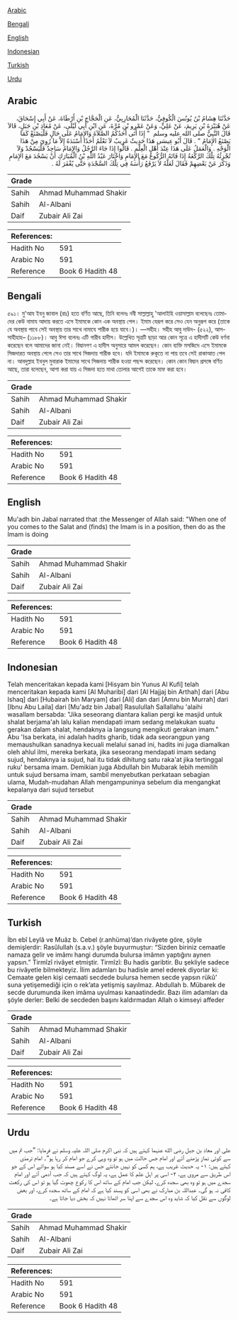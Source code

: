 [Arabic](#arabic)

[Bengali](#bengali)

[English](#english)

[Indonesian](#indonesian)

[Turkish](#turkish)

[Urdu](#urdu)

## Arabic


<div dir="rtl" lang="ar" style={{fontSize:'larger',backgroundColor:'#f8f9fa',padding:20}}>
حَدَّثَنَا هِشَامُ بْنُ يُونُسَ الْكُوفِيُّ، حَدَّثَنَا الْمُحَارِبِيُّ، عَنِ الْحَجَّاجِ بْنِ أَرْطَاةَ، عَنْ أَبِي إِسْحَاقَ، عَنْ هُبَيْرَةَ بْنِ يَرِيمَ، عَنْ عَلِيٍّ، وَعَنْ عَمْرِو بْنِ مُرَّةَ، عَنِ ابْنِ أَبِي لَيْلَى، عَنْ مُعَاذِ بْنِ جَبَلٍ، قَالاَ قَالَ النَّبِيُّ صلى الله عليه وسلم ‏ "‏ إِذَا أَتَى أَحَدُكُمُ الصَّلاَةَ وَالإِمَامُ عَلَى حَالٍ فَلْيَصْنَعْ كَمَا يَصْنَعُ الإِمَامُ ‏"‏ ‏.‏ قَالَ أَبُو عِيسَى هَذَا حَدِيثٌ غَرِيبٌ لاَ نَعْلَمُ أَحَدًا أَسْنَدَهُ إِلاَّ مَا رُوِيَ مِنْ هَذَا الْوَجْهِ ‏.‏ وَالْعَمَلُ عَلَى هَذَا عِنْدَ أَهْلِ الْعِلْمِ ‏.‏ قَالُوا إِذَا جَاءَ الرَّجُلُ وَالإِمَامُ سَاجِدٌ فَلْيَسْجُدْ وَلاَ تُجْزِئُهُ تِلْكَ الرَّكْعَةُ إِذَا فَاتَهُ الرُّكُوعُ مَعَ الإِمَامِ وَاخْتَارَ عَبْدُ اللَّهِ بْنُ الْمُبَارَكِ أَنْ يَسْجُدَ مَعَ الإِمَامِ وَذَكَرَ عَنْ بَعْضِهِمْ فَقَالَ لَعَلَّهُ لاَ يَرْفَعُ رَأْسَهُ فِي تِلْكَ السَّجْدَةِ حَتَّى يُغْفَرَ لَهُ ‏.‏
</div>
<div style={{backgroundColor:'#f8f9fa',padding:20, marginBottom: 10}}><table> <thead> <tr> <th>Grade</th> <th></th> </tr> </thead> <tbody> <tr><td>Sahih</td><td>Ahmad Muhammad Shakir</td></tr><tr><td>Sahih</td><td>Al-Albani</td></tr><tr><td>Daif</td><td>Zubair Ali Zai</td></tr></tbody></table><table> <thead> <tr> <th>References:</th> <th></th> </tr> </thead> <tbody><tr><td>Hadith No</td><td>591</td></tr><tr><td>Arabic No</td><td>591</td></tr><tr><td>Reference</td><td>Book 6 Hadith 48</td></tr></tbody></table></div>

## Bengali


<div dir="ltr" lang="bn" style={{fontSize:'larger',backgroundColor:'#f8f9fa',padding:20}}>
৫৯১। মু'আয ইবনু জাবাল (রাঃ) হতে বর্ণিত আছে, তিনি বলেনঃ নবী সাল্লাল্লাহু 'আলাইহি ওয়াসাল্লাম বলেছেনঃ তোমাদের কেউ নামায আদায় করতে এসে ইমামকে কোন এক অবস্থায় পেল। ইমাম যেরূপ করে সেও যেন অনুরূপ করে (তাকে যে অবস্থায় পাবে সেই অবস্থায় তার সাথে নামাযে শারীক হয়ে যাবে।)। —সহীহ। সহীহ আবু দাউদ- (৫২২), আস-সাহীহাহ– (১১৮৮)। আবু ঈসা বলেনঃ এটি গারীব হাদীস। উল্লেখিত সূত্রটি ছাড়া আর কোন সূত্রে এ হাদীসটি কেউ বর্ণনা করেছেন বলে আমাদের জানা নেই। বিদ্বানগণ এ হাদীস অনুসারে আমল করেছেন। কোন ব্যক্তি মসজিদে এসে ইমামকে সিজদারত অবস্থায় পেলে সেও তার সাথে সিজদায় শারীক হবে। যদি ইমামকে রুকূতে না পায় তবে সেই রাকাআত পেল না। আবদুল্লাহ ইবনুল মুবারাক ইমামের সাথে সিজদায় শারীক হওয়া পছন্দ করেছেন। কোন কোন বিদ্বান প্রসঙ্গে বর্ণিত আছে, তারা বলেছেন, আশা করা যায় এ সিজদা হতে মাথা তোলার আগেই তাকে মাফ করা হবে।
</div>
<div style={{backgroundColor:'#f8f9fa',padding:20, marginBottom: 10}}><table> <thead> <tr> <th>Grade</th> <th></th> </tr> </thead> <tbody> <tr><td>Sahih</td><td>Ahmad Muhammad Shakir</td></tr><tr><td>Sahih</td><td>Al-Albani</td></tr><tr><td>Daif</td><td>Zubair Ali Zai</td></tr></tbody></table><table> <thead> <tr> <th>References:</th> <th></th> </tr> </thead> <tbody><tr><td>Hadith No</td><td>591</td></tr><tr><td>Arabic No</td><td>591</td></tr><tr><td>Reference</td><td>Book 6 Hadith 48</td></tr></tbody></table></div>

## English


<div dir="ltr" lang="en" style={{fontSize:'larger',backgroundColor:'#f8f9fa',padding:20}}>
Mu'adh bin Jabal narrated that :the Messenger of Allah said: "When one of you comes to the Salat and (finds) the Imam is in a position, then do as the Imam is doing
</div>
<div style={{backgroundColor:'#f8f9fa',padding:20, marginBottom: 10}}><table> <thead> <tr> <th>Grade</th> <th></th> </tr> </thead> <tbody> <tr><td>Sahih</td><td>Ahmad Muhammad Shakir</td></tr><tr><td>Sahih</td><td>Al-Albani</td></tr><tr><td>Daif</td><td>Zubair Ali Zai</td></tr></tbody></table><table> <thead> <tr> <th>References:</th> <th></th> </tr> </thead> <tbody><tr><td>Hadith No</td><td>591</td></tr><tr><td>Arabic No</td><td>591</td></tr><tr><td>Reference</td><td>Book 6 Hadith 48</td></tr></tbody></table></div>

## Indonesian


<div dir="ltr" lang="id" style={{fontSize:'larger',backgroundColor:'#f8f9fa',padding:20}}>
Telah menceritakan kepada kami [Hisyam bin Yunus Al Kufi] telah menceritakan kepada kami [Al Muharibi] dari [Al Hajjaj bin Arthah] dari [Abu Ishaq] dari [Hubairah bin Maryam] dari [Ali] dan dari [Amru bin Murrah] dari [Ibnu Abu Laila] dari [Mu'adz bin Jabal] Rasulullah Sallallahu 'alaihi wasallam bersabda: "Jika seseorang diantara kalian pergi ke masjid untuk shalat berjama'ah lalu kalian mendapati imam sedang melakukan suatu gerakan dalam shalat, hendaknya ia langsung mengikuti gerakan imam." Abu 'Isa berkata, ini adalah hadits gharib, tidak ada seorangpun yang memaushulkan sanadnya kecuali melalui sanad ini, hadits ini juga diamalkan oleh ahlul ilmi, mereka berkata, jika seseorang mendapati imam sedang sujud, hendaknya ia sujud, hal itu tidak dihitung satu raka'at jika tertinggal ruku' bersama imam. Demikian juga Abdullah bin Mubarak lebih memilih untuk sujud bersama imam, sambil menyebutkan perkataan sebagian ulama, Mudah-mudahan Allah mengampuninya sebelum dia mengangkat kepalanya dari sujud tersebut
</div>
<div style={{backgroundColor:'#f8f9fa',padding:20, marginBottom: 10}}><table> <thead> <tr> <th>Grade</th> <th></th> </tr> </thead> <tbody> <tr><td>Sahih</td><td>Ahmad Muhammad Shakir</td></tr><tr><td>Sahih</td><td>Al-Albani</td></tr><tr><td>Daif</td><td>Zubair Ali Zai</td></tr></tbody></table><table> <thead> <tr> <th>References:</th> <th></th> </tr> </thead> <tbody><tr><td>Hadith No</td><td>591</td></tr><tr><td>Arabic No</td><td>591</td></tr><tr><td>Reference</td><td>Book 6 Hadith 48</td></tr></tbody></table></div>

## Turkish


<div dir="ltr" lang="tr" style={{fontSize:'larger',backgroundColor:'#f8f9fa',padding:20}}>
İbn ebî Leylâ ve Muâz b. Cebel (r.anhüma)’dan rivâyete göre, şöyle demişlerdir: Rasûlullah (s.a.v.) şöyle buyurmuştur: “Sizden biriniz cemaatle namaza gelir ve imâmı hangi durumda bulursa imâmın yaptığını aynen yapsın.” Tirmîzî rivâyet etmiştir. Tirmîzî: Bu hadis garibtir. Bu şekliyle sadece bu rivâyetle bilmekteyiz. İlim adamları bu hadisle amel ederek diyorlar ki: Cemaate gelen kişi cemaati secdede bulursa hemen secde yapsın rükû’ suna yetişemediği için o rek’ata yetişmiş sayılmaz. Abdullah b. Mübarek de secde durumunda iken imâma uyulması kanaatindedir. Bazı ilim adamları da şöyle derler: Belki de secdeden başını kaldırmadan Allah o kimseyi affeder
</div>
<div style={{backgroundColor:'#f8f9fa',padding:20, marginBottom: 10}}><table> <thead> <tr> <th>Grade</th> <th></th> </tr> </thead> <tbody> <tr><td>Sahih</td><td>Ahmad Muhammad Shakir</td></tr><tr><td>Sahih</td><td>Al-Albani</td></tr><tr><td>Daif</td><td>Zubair Ali Zai</td></tr></tbody></table><table> <thead> <tr> <th>References:</th> <th></th> </tr> </thead> <tbody><tr><td>Hadith No</td><td>591</td></tr><tr><td>Arabic No</td><td>591</td></tr><tr><td>Reference</td><td>Book 6 Hadith 48</td></tr></tbody></table></div>

## Urdu


<div dir="rtl" lang="ur" style={{fontSize:'larger',backgroundColor:'#f8f9fa',padding:20}}>
علی اور معاذ بن جبل رضی الله عنہما کہتے ہیں کہ نبی اکرم صلی اللہ علیہ وسلم نے فرمایا: ”جب تم میں سے کوئی نماز پڑھنے آئے اور امام جس حالت میں ہو تو وہ وہی کرے جو امام کر رہا ہو“۔ امام ترمذی کہتے ہیں: ۱- یہ حدیث غریب ہے، ہم کسی کو نہیں جانتے جس نے اسے مسند کیا ہو سوائے اس کے جو اس طریق سے مروی ہے، ۲- اسی پر اہل علم کا عمل ہے، یہ لوگ کہتے ہیں کہ جب آدمی آئے اور امام سجدے میں ہو تو وہ بھی سجدہ کرے، لیکن جب امام کے ساتھ اس کا رکوع چھوٹ گیا ہو تو اس کی رکعت کافی نہ ہو گی۔ عبداللہ بن مبارک نے بھی اسی کو پسند کیا ہے کہ امام کے ساتھ سجدہ کرے، اور بعض لوگوں سے نقل کیا کہ شاید وہ اس سجدے سے اپنا سر اٹھاتا نہیں کہ بخش دیا جاتا ہے۔
</div>
<div style={{backgroundColor:'#f8f9fa',padding:20, marginBottom: 10}}><table> <thead> <tr> <th>Grade</th> <th></th> </tr> </thead> <tbody> <tr><td>Sahih</td><td>Ahmad Muhammad Shakir</td></tr><tr><td>Sahih</td><td>Al-Albani</td></tr><tr><td>Daif</td><td>Zubair Ali Zai</td></tr></tbody></table><table> <thead> <tr> <th>References:</th> <th></th> </tr> </thead> <tbody><tr><td>Hadith No</td><td>591</td></tr><tr><td>Arabic No</td><td>591</td></tr><tr><td>Reference</td><td>Book 6 Hadith 48</td></tr></tbody></table></div>
